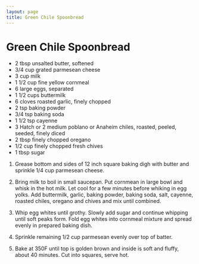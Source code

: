 ```yaml
---
layout: page
title: Green Chile Spoonbread
---
```


# Green Chile Spoonbread

+ 2 tbsp unsalted butter, softened
+ 3/4 cup grated parmesean cheese
+ 3 cup milk
+ 1 1/2 cup fine yellow cornmeal
+ 6 large eggs, separated
+ 1 1/2 cups buttermilk
+ 6 cloves roasted garlic, finely chopped
+ 2 tsp baking powder
+ 3/4 tsp baking soda
+ 1 1/2 tsp cayenne
+ 3 Hatch or 2 medium poblano or Anaheim chiles, roasted, peeled, seeded, finely diced
+ 2 tbsp finely chopped oregano
+ 1/2 cup finely chopped fresh chives
+ 1 tbsp sugar

1. Grease bottom and sides of 12 inch square baking digh with butter and sprinkle 1/4 cup parmesean cheese.

2. Bring milk to boil in small saucepan. Put cornmean in large bowl and whisk in the hot milk. Let cool for a few minutes before whiking in egg yolks. Add buttermilk, garlic, baking powder, baking soda, salt, cayenne, roasted chiles, oregano and chives and mix until combined.

3. Whip egg whites until grothy. Slowly add sugar and continue whipping until soft peaks form. Fold egg whites into cornmeal mixture and spread evenly in prepared baking dish.

4. Sprinkle remaining 1/2 cup parmesean evenly over top of batter.

5. Bake at 350F until top is golden brown and inside is soft and fluffy, about 40 minutes. Cut into squares, serve hot.
